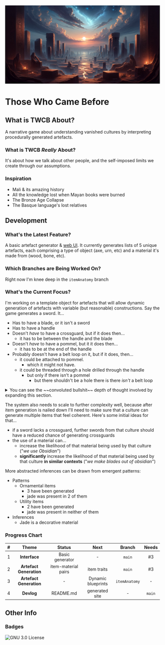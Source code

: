 ![Ruins under a night sky](/img/banner.png)

# Those Who Came Before

## What is TWCB About?

A narrative game about understanding vanished cultures by interpreting procedurally generated artefacts.

### What is TWCB *Really* About?

It's about how we talk about other people, and the self-imposed limits we create through our assumptions.

### Inspiration

- Mali & its amazing history
- All the knowledge lost when Mayan books were burned
- The Bronze Age Collapse
- The Basque language's lost relatives

## Development

### What's the Latest Feature?

A basic artefact generator & [web UI](https://jasonwarrenuk.github.io/Those-Who-Came-Before/). It currently generates lists of 5 unique artefacts, each comprising a type of object (axe, urn, etc) and a material it's made from (wood, bone, etc).

### Which Branches are Being Worked On?

Right now I'm knee deep in the `itemAnatomy` branch

### What's the Current Focus?

I'm working on a template object for artefacts that will allow dynamic generation of artefacts with variable (but reasonable) constructions. Say the game generates a sword. It...

- Has to have a blade, or it isn't a sword
- Has to have a handle
- Doesn't *have* to have a crossguard, but if it does then...
	- it has to be between the handle and the blade
- Doesn't *have* to have a pommel, but it it does then...
	- it has to be at the end of the handle
- Probably doesn't have a belt loop on it, but if it does, then...
	- it could be attached to pommel.
 		- which it might not have.
 	- it could be threaded through a hole drilled through the handle
  		- but only if there isn't a pommel
    		- but there shouldn't be a hole there is there *isn't* a belt loop

<details>
	
<summary>You can see the ~~convoluted bullshit~~ depth of thought involved by expanding this section.</summary>

### Artefact Generation Flowchart

```mermaid
graph TD
type["`**Type**
	What is this object?
	*Sword*
	*Vase*
	*Brooch*
`"]

type ---> chance
type ---> loc1
type ---> loc2
type ---> orientation
type ---> position

chance["`**Likelihood**
	% chance part exists
`"]

chance -.-> part1
chance -.-> part2

position["`**Position**
	Position when in use
	*Held*
	*Free*
	*Worn*
`"]

orientation["`**Orientation**
	Directionality of object
	*Near -> Far*
	*Bottom -> Top*
	*Back -> Front*
`"]

position & orientation ---> loc1 & loc2

loc1["`**Slot**
	Potential part
	*Grip*
	*Base*
	*Pin*
`"]
loc2["`**Slot**
	Potential part
	*Blade*
	*Mouth*
	*Frontpiece*
`"]

loc1 -..-> part1
loc2 -..-> part2

part1["`**Part**
	If generated
`"]


part2["`**Part**
	If generated
`"]

part1 ---> material1
part2 ---> material2

material1["`**Material**
	What it's made from
	*Bone*
	*Clay*
	*Tin*
`"]
material2["`**Material**
	What it's made from
	*Obsidian*
	*Clay*
	*Jade*
`"]
```

</details>

The system also needs to scale to further complexity well, because after item generation is nailed down I'll need to make sure that a culture can generate multiple items that feel coherent. Here's some initial ideas for that...

- if a sword lacks a crossguard, further swords from that culture should have a reduced chance of generating crossguards
- the use of a material can...
  - increase the likelihood of that material being used by that culture ("*we use Obsidian*")
  - **significantly** increase the likelihood of that material being used by that culture **in similar contexts** ("*we make blades out of obsidian*")

More abstracted inferences can be drawn from emergent patterns:

- Patterns
  - Ornamental items
    - 3 have been generated
    - jade was present in 2 of them
  - Utility items
    - 2 have been generated
    - jade was present in neither of them
- Inferences
  - Jade is a decorative material

### Progress Chart

| # | Theme | Status | Next | Branch | Needs |
| :---: | :---: | :---: | :---: | :---: | :---: |
| 1 | **Interface** | Basic generator | - | `main` | #3 |
| 2 | **Artefact Generation** | item-material pairs | item traits | `main` | #3 |
| 3 | **Artefact Generation** | - | Dynamic blueprints | `itemAnatomy` | - |
| 4 | **Devlog** | README.md | generated site | - | `main` |

## Other Info

### Badges

![GNU 3.0 License](https://img.shields.io/badge/license-GNU_General_Public_License_3.0-pink)
